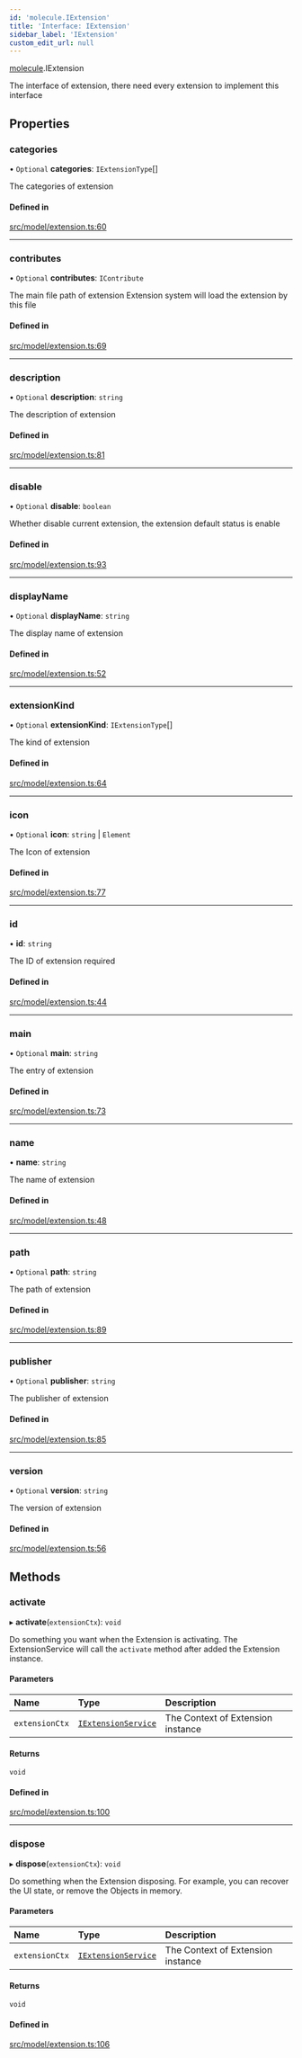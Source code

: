```yaml
---
id: 'molecule.IExtension'
title: 'Interface: IExtension'
sidebar_label: 'IExtension'
custom_edit_url: null
---
```


[molecule](../namespaces/molecule).IExtension

The interface of extension,
there need every extension to implement this interface

## Properties

### categories

• `Optional` **categories**: `IExtensionType`[]

The categories of extension

#### Defined in

[src/model/extension.ts:60](https://github.com/DTStack/molecule/blob/22a59c7/src/model/extension.ts#L60)

---

### contributes

• `Optional` **contributes**: `IContribute`

The main file path of extension
Extension system will load the extension by this file

#### Defined in

[src/model/extension.ts:69](https://github.com/DTStack/molecule/blob/22a59c7/src/model/extension.ts#L69)

---

### description

• `Optional` **description**: `string`

The description of extension

#### Defined in

[src/model/extension.ts:81](https://github.com/DTStack/molecule/blob/22a59c7/src/model/extension.ts#L81)

---

### disable

• `Optional` **disable**: `boolean`

Whether disable current extension, the extension default status is enable

#### Defined in

[src/model/extension.ts:93](https://github.com/DTStack/molecule/blob/22a59c7/src/model/extension.ts#L93)

---

### displayName

• `Optional` **displayName**: `string`

The display name of extension

#### Defined in

[src/model/extension.ts:52](https://github.com/DTStack/molecule/blob/22a59c7/src/model/extension.ts#L52)

---

### extensionKind

• `Optional` **extensionKind**: `IExtensionType`[]

The kind of extension

#### Defined in

[src/model/extension.ts:64](https://github.com/DTStack/molecule/blob/22a59c7/src/model/extension.ts#L64)

---

### icon

• `Optional` **icon**: `string` \| `Element`

The Icon of extension

#### Defined in

[src/model/extension.ts:77](https://github.com/DTStack/molecule/blob/22a59c7/src/model/extension.ts#L77)

---

### id

• **id**: `string`

The ID of extension required

#### Defined in

[src/model/extension.ts:44](https://github.com/DTStack/molecule/blob/22a59c7/src/model/extension.ts#L44)

---

### main

• `Optional` **main**: `string`

The entry of extension

#### Defined in

[src/model/extension.ts:73](https://github.com/DTStack/molecule/blob/22a59c7/src/model/extension.ts#L73)

---

### name

• **name**: `string`

The name of extension

#### Defined in

[src/model/extension.ts:48](https://github.com/DTStack/molecule/blob/22a59c7/src/model/extension.ts#L48)

---

### path

• `Optional` **path**: `string`

The path of extension

#### Defined in

[src/model/extension.ts:89](https://github.com/DTStack/molecule/blob/22a59c7/src/model/extension.ts#L89)

---

### publisher

• `Optional` **publisher**: `string`

The publisher of extension

#### Defined in

[src/model/extension.ts:85](https://github.com/DTStack/molecule/blob/22a59c7/src/model/extension.ts#L85)

---

### version

• `Optional` **version**: `string`

The version of extension

#### Defined in

[src/model/extension.ts:56](https://github.com/DTStack/molecule/blob/22a59c7/src/model/extension.ts#L56)

## Methods

### activate

▸ **activate**(`extensionCtx`): `void`

Do something you want when the Extension is activating.
The ExtensionService will call the `activate` method after
added the Extension instance.

#### Parameters

| Name           | Type                                              | Description                       |
| :------------- | :------------------------------------------------ | :-------------------------------- |
| `extensionCtx` | [`IExtensionService`](molecule.IExtensionService) | The Context of Extension instance |

#### Returns

`void`

#### Defined in

[src/model/extension.ts:100](https://github.com/DTStack/molecule/blob/22a59c7/src/model/extension.ts#L100)

---

### dispose

▸ **dispose**(`extensionCtx`): `void`

Do something when the Extension disposing.
For example, you can recover the UI state, or remove the Objects in memory.

#### Parameters

| Name           | Type                                              | Description                       |
| :------------- | :------------------------------------------------ | :-------------------------------- |
| `extensionCtx` | [`IExtensionService`](molecule.IExtensionService) | The Context of Extension instance |

#### Returns

`void`

#### Defined in

[src/model/extension.ts:106](https://github.com/DTStack/molecule/blob/22a59c7/src/model/extension.ts#L106)
